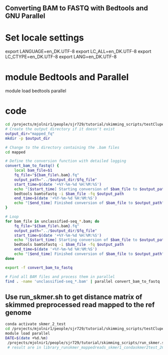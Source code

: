## Converting BAM to FASTQ with Bedtools and GNU Parallel


# Set locale settings
export LANGUAGE=en_DK.UTF-8
export LC_ALL=en_DK.UTF-8
export LC_CTYPE=en_DK.UTF-8
export LANG=en_DK.UTF-8

# module Bedtools and  Parallel
module load bedtools parallel

# code
```bash
cd /projects/mjolnir1/people/sjr729/tutorial/skimming_scripts/testClupea/angsd #change pather
# Create the output directory if it doesn't exist
output_dir="mapped_fq"
mkdir -p $output_dir

# Change to the directory containing the .bam files
cd mapped

# Define the conversion function with detailed logging
convert_bam_to_fastq() {
    local bam_file=$1
    fq_file="${bam_file%.bam}.fq"
    output_path="../$output_dir/$fq_file"
    start_time=$(date '+%Y-%m-%d %H:%M:%S')
    echo "[$start_time] Starting conversion of $bam_file to $output_path" >> ../$output_dir/conversion.log
    bedtools bamtofastq -i $bam_file -fq $output_path
    end_time=$(date '+%Y-%m-%d %H:%M:%S')
    echo "[$end_time] Finished conversion of $bam_file to $output_path" >> ../$output_dir/conversion.log
}

# Loop 
for bam_file in unclassified-seq_*.bam; do
    fq_file="${bam_file%.bam}.fq"
    output_path="../$output_dir/$fq_file"
    start_time=$(date '+%Y-%m-%d %H:%M:%S')
    echo "[$start_time] Starting conversion of $bam_file to $output_path" >> ../$output_dir/conversion.log
    bedtools bamtofastq -i $bam_file -fq $output_path
    end_time=$(date '+%Y-%m-%d %H:%M:%S')
    echo "[$end_time] Finished conversion of $bam_file to $output_path" >> ../$output_dir/conversion.log
done

export -f convert_bam_to_fastq

# Find all BAM files and process them in parallel
find . -name 'unclassified-seq_*.bam' | parallel convert_bam_to_fastq

```


## Use run_skmer.sh to get distance matrix of skimmed preprocessed read mapped to the ref genome
```bash
conda activate skmer_2_test
cd /projects/mjolnir1/people/sjr729/tutorial/skimming_scripts/testClupea
module load parallel
DATE=$(date +%d.%m)
 /projects/mjolnir1/people/sjr729/tutorial/skimming_scripts/run_skmer.sh -i /projects/mjolnir1/people/sjr729/tutorial/skimming_scripts/testClupea/angsd/mapped_fq -t 19 -p 10 -o library_runskmer_mappedreads_skmer1_condaskmer2test_$DATE
 # result are in library_runskmer_mappedreads_skmer1_condaskmer2test_26.06
 ```
